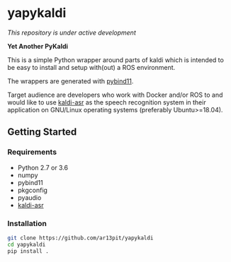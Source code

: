 # yapykaldi
*This repository is under active development*

**Yet Another PyKaldi**

This is a simple Python wrapper around parts of kaldi which is intended to be easy to install
and setup with(out) a ROS environment.

The wrappers are generated with [pybind11](https://github.com/pybind/pybind11).

Target audience are developers who work with Docker and/or ROS to and would like to use
[kaldi-asr](http://kaldi-asr.org) as the speech recognition system in their application on GNU/Linux
operating systems (preferably Ubuntu>=18.04).


## Getting Started

### Requirements
* Python 2.7 or 3.6
* numpy
* pybind11
* pkgconfig
* pyaudio
* [kaldi-asr](http://kaldi-asr.org)

### Installation
```bash
git clone https://github.com/ar13pit/yapykaldi
cd yapykaldi
pip install .
```
